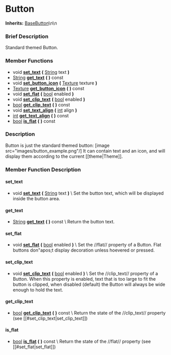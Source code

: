 #  Button  
**Inherits:** [BaseButton](class_basebutton)\\n\\n
###  Brief Description  
Standard themed Button.

###  Member Functions 
  * void  **[set_text](#set_text)**  **(** [String](class_string) text  **)**
  * [String](class_string)  **[get_text](#get_text)**  **(** **)** const
  * void  **[set_button_icon](#set_button_icon)**  **(** [Texture](class_texture) texture  **)**
  * [Texture](class_texture)  **[get_button_icon](#get_button_icon)**  **(** **)** const
  * void  **[set_flat](#set_flat)**  **(** [bool](class_bool) enabled  **)**
  * void  **[set_clip_text](#set_clip_text)**  **(** [bool](class_bool) enabled  **)**
  * [bool](class_bool)  **[get_clip_text](#get_clip_text)**  **(** **)** const
  * void  **[set_text_align](#set_text_align)**  **(** [int](class_int) align  **)**
  * [int](class_int)  **[get_text_align](#get_text_align)**  **(** **)** const
  * [bool](class_bool)  **[is_flat](#is_flat)**  **(** **)** const

###  Description  
Button is just the standard themed button: [image src="images/button_example.png"/] It can contain text and an icon, and will display them according to the current [[theme|Theme]].

###  Member Function Description  

#### <a name="set_text">set_text</a>
  * void  **[set_text](#set_text)**  **(** [String](class_string) text  **)**
\\
Set the button text, which will be displayed inside the button area.

#### <a name="get_text">get_text</a>
  * [String](class_string)  **[get_text](#get_text)**  **(** **)** const
\\
Return the button text.

#### <a name="set_flat">set_flat</a>
  * void  **[set_flat](#set_flat)**  **(** [bool](class_bool) enabled  **)**
\\
Set the //flat// property of a Button. Flat buttons don"apos;t display decoration unless hoevered or pressed.

#### <a name="set_clip_text">set_clip_text</a>
  * void  **[set_clip_text](#set_clip_text)**  **(** [bool](class_bool) enabled  **)**
\\
Set the //clip_text// property of a Button. When this property is enabled, text that is too large to fit the button is clipped, when disabled (default) the Button will always be wide enough to hold the text.

#### <a name="get_clip_text">get_clip_text</a>
  * [bool](class_bool)  **[get_clip_text](#get_clip_text)**  **(** **)** const
\\
Return the state of the //clip_text// property (see [[#set_clip_text|set_clip_text]])

#### <a name="is_flat">is_flat</a>
  * [bool](class_bool)  **[is_flat](#is_flat)**  **(** **)** const
\\
Return the state of the //flat// property (see [[#set_flat|set_flat]])
